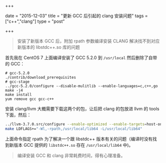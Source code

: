 +++

date  = "2015-12-03"
title =  "更新 GCC 后引起的 clang 安装问题"
tags  = ["c++","clang"]
type  = "post"

+++

> 安装了新版本 GCC 后，附加 rpath 参数编译安装 CLANG 解决找不到对应新版本的 libstdc++.so 库的问题

<!--more-->

首先我在 CentOS 7 上面编译安装了 GCC 5.2.0 到 `/usr/local` 然后删除了自带的 GCC：

```
# gcc-5.2.0
./contrib/download_prerequisites
# gcc-stage
../gcc-5.2.0/configure --disable-mulitlib --enable-languages=c,c++,go
make -j4
make install
yum remove gcc gcc-c++
```

安装 clang/llvm 大概需要下载这两个的包，让后把 clang 的包放进 llvm 的 tools 下面，然后：

``` bash
../llvm-3.7.0.src/configure --enable-optimized --enable-targets=host-only --enable-cxx1y --with-gcc-toolchain=/usr/local
make LDFLAGS+="-Wl,-rpath,/usr/local/lib64 -L/usr/local/lib64"
```

上面命令指定 rpath 为了解决一个跟 libstdc++ 版本有关的问题（编译时没有找到新版本 GCC 提供的 `libstdc++.so` 存在 `/usr/local/lib64` 中)。

> 编译安装 GCC 和 clang 非常耗费时间，得有心理准备。
